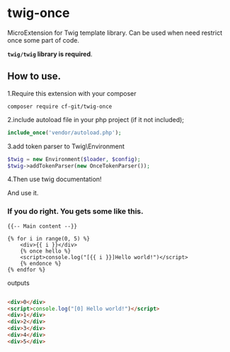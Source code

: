 # twig-once

MicroExtension for Twig template library.
Can be used when need restrict once some part of code.

**`twig/twig` library is required**. 

## How to use.

1.Require this extension with your composer

```shell
composer require cf-git/twig-once
```

2.include autoload file in your php project (if it not included);

```php
include_once('vendor/autoload.php');
```

3.add token parser to Twig\Environment

```php
$twig = new Environment($loader, $config);
$twig->addTokenParser(new OnceTokenParser());

```

4.Then use twig documentation! 

And use it.

### If you do right. You gets some like this.

```twig
{{-- Main content --}}

{% for i in range(0, 5) %}
    <div>{{ i }}</div>
    {% once hello %}
    <script>console.log("[{{ i }}]Hello world!")</script>
    {% endonce %}
{% endfor %}
```

outputs

```html

<div>0</div>
<script>console.log("[0] Hello world!")</script>
<div>1</div>
<div>2</div>
<div>3</div>
<div>4</div>
<div>5</div>

```